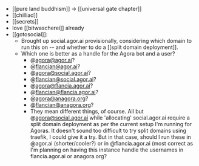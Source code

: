 - [[pure land buddhism]] -> [[universal gate chapter]]
- [[chilliad]]
- [[secrets]]
- love [[bitwascherei]] already
- [[gotosocial]]:
  - Brought up social.agor.ai provisionally, considering which domain to run this on -- and whether to do a [[split domain deployment]].
  - Which one is better as a handle for the Agora bot and a user?
    - @agora@agor.ai?
    - @flancian@agor.ai?
    - @agora@social.agor.ai?
    - @flancian@social.agor.ai?
    - @agora@flancia.agor.ai?
    - @flancian@flancia.agor.ai?
    - @agora@anagora.org?
    - @flancian@anagora.org?
    - They mean different things, of course. All but @agora@social.agor.ai while 'allocating' social.agor.ai require a split domain deployment as per the current setup I'm running for Agoras. It doesn't sound too difficult to try split domains using traefik, I could give it a try. But in that case, should I run these in @agor.ai (shorter/cooler?) or in @flancia.agor.ai (most correct as I'm planning on having this instance handle the usernames in flancia.agor.ai or anagora.org?
